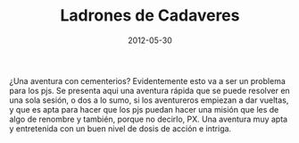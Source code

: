 ﻿---
title: Ladrones de Cadaveres
summary: 'El cementerio de Robleda está sufriendo las visitas de ladrones de tumbas y saqueadores. ¿Qué se oculta tras esos robos? ¿Son sólo ladrones o hay algo maligno detrás?'
authors:
  - José Manuel Palacios Rodrigo
date: 2012-05-30
type: post
categories:
- No oficial
tags:
- aventura
- misterio
minlevels: "1"
maxlevels: "2"
prices: gratis
session: "2"
mincharacters: "3"
maxcharacters: "4"
eval: no oficial
cover: "ladrones-de-cadaveres.jpg"
download: "ladrones-de-cadaveres.pdf"
moreinfo: ""
license: "OGL"
draft: false

---

¿Una aventura con cementerios? Evidentemente esto va a ser un problema para los pjs.
Se presenta aqui una aventura rápida que se puede resolver en una sola sesión, o dos a lo sumo, si los aventureros empiezan a dar vueltas, y que es apta para hacer que los pjs puedan hacer una misión que les de algo de renombre y también, porque no decirlo, PX.
Una aventura muy apta y entretenida con un buen nivel de dosis de acción e intriga.
